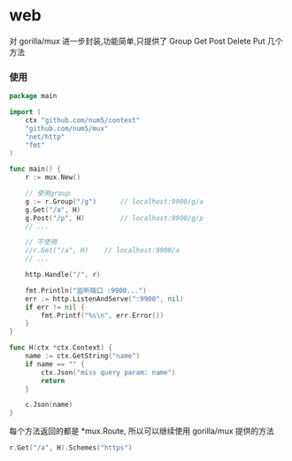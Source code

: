 # web

对 gorilla/mux 进一步封装,功能简单,只提供了 Group Get Post Delete Put 几个方法

### 使用

```go
package main

import (
    ctx "github.com/num5/context"
	"github.com/num5/mux"
	"net/http"
	"fmt"
)

func main() {
	r := mux.New()

    // 使用group
	g := r.Group("/g")      // localhost:9900/g/a
	g.Get("/a", H)
	g.Post("/p", H)         // localhost:9900/g/p
	// ...

	// 不使用
	//r.Get("/a", H)    // localhost:9900/a
	// ...

	http.Handle("/", r)

	fmt.Println("监听端口 :9900...")
	err := http.ListenAndServe(":9900", nil)
	if err != nil {
		fmt.Printf("%s\n", err.Error())
	}
}

func H(ctx *ctx.Context) {
    name := ctx.GetString("name")
    if name == "" {
    	ctx.Json("miss query param: name")
    	return
    }

    c.Json(name)
}
```

每个方法返回的都是 *mux.Route, 所以可以继续使用 gorilla/mux 提供的方法
``` go
r.Get("/a", H).Schemes("https")
```

